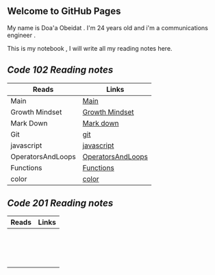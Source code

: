 ## Welcome to GitHub Pages

My name is Doa'a Obeidat . I'm 24 years old and i'm a communications engineer .

 This is my notebook , I will write all my reading notes here.

## ***Code 102 Reading notes***

| Reads          | Links                                                             |
| -------------- | ----------------------------------------------------------------- |
| Main           | [Main](https://doaa-1996.github.io/reading-notes/)                |
| Growth Mindset | [Growth Mindset](https://doaa-1996.github.io/reading-notes/read1) |
| Mark Down| [Mark down](https://doaa-1996.github.io/reading-notes/markdown) |
| Git| [git](https://doaa-1996.github.io/reading-notes/git) |
|javascript | [javascript](https://doaa-1996.github.io/reading-notes/javascript) |
|OperatorsAndLoops | [OperatorsAndLoops](https://doaa-1996.github.io/reading-notes/Read5) |
|Functions | [Functions](https://doaa-1996.github.io/reading-notes/functions) |
| color | [color](https://doaa-1996.github.io/reading-notes/color) |





## ***Code 201 Reading notes***
Reads         | Links
------------- | -------------
              |[]()
              |[]()
              |[]()
              |[]()
              |[]()
              |[]()
              |[]()
              |[]()
              |[]()
              |[]()
              |[]()
              |[]()
              |[]()
              |[]()
              |[]()
